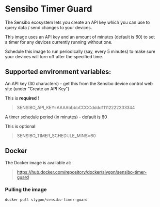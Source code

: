 # Sensibo Timer Guard #


The Sensibo ecosystem lets you create an API key which you can use to query data / send changes to your devices.

This image uses an API key and an amount of minutes (default is 60) to set a timer for any devices currently running without one.

Schedule this image to run periodically (say, every 5 minutes) to make sure your devices will turn off after the specified time.

## Supported environment variables:

An API key (30 characters) - get this from the Sensibo device control web site (under "Create an API Key")

This is <b>required</b> !

>SENSIBO_API_KEY=AAAAbbbbCCCCdddd11112222333344

A timer schedule period (in minutes) - default is 60

This is optional

>SENSIBO_TIMER_SCHEDULE_MINS=60

## Docker

The Docker image is available at:

> https://hub.docker.com/repository/docker/slygon/sensibo-timer-guard

### Pulling the image

```sh
docker pull slygon/sensibo-timer-guard
```
